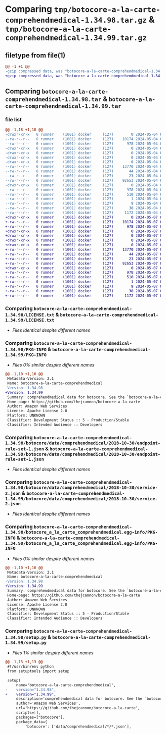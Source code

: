 # Comparing `tmp/botocore-a-la-carte-comprehendmedical-1.34.98.tar.gz` & `tmp/botocore-a-la-carte-comprehendmedical-1.34.99.tar.gz`

## filetype from file(1)

```diff
@@ -1 +1 @@
-gzip compressed data, was "botocore-a-la-carte-comprehendmedical-1.34.98.tar", last modified: Sat May  4 01:01:18 2024, max compression
+gzip compressed data, was "botocore-a-la-carte-comprehendmedical-1.34.99.tar", last modified: Tue May  7 01:02:20 2024, max compression
```

## Comparing `botocore-a-la-carte-comprehendmedical-1.34.98.tar` & `botocore-a-la-carte-comprehendmedical-1.34.99.tar`

### file list

```diff
@@ -1,18 +1,18 @@
-drwxr-xr-x   0 runner    (1001) docker     (127)        0 2024-05-04 01:01:18.402068 botocore-a-la-carte-comprehendmedical-1.34.98/
--rw-r--r--   0 runner    (1001) docker     (127)    10174 2024-05-04 01:01:18.000000 botocore-a-la-carte-comprehendmedical-1.34.98/LICENSE.txt
--rw-r--r--   0 runner    (1001) docker     (127)      978 2024-05-04 01:01:18.402068 botocore-a-la-carte-comprehendmedical-1.34.98/PKG-INFO
-drwxr-xr-x   0 runner    (1001) docker     (127)        0 2024-05-04 01:01:18.398068 botocore-a-la-carte-comprehendmedical-1.34.98/botocore/
-drwxr-xr-x   0 runner    (1001) docker     (127)        0 2024-05-04 01:01:18.398068 botocore-a-la-carte-comprehendmedical-1.34.98/botocore/data/
-drwxr-xr-x   0 runner    (1001) docker     (127)        0 2024-05-04 01:01:18.402068 botocore-a-la-carte-comprehendmedical-1.34.98/botocore/data/comprehendmedical/
-drwxr-xr-x   0 runner    (1001) docker     (127)        0 2024-05-04 01:01:18.402068 botocore-a-la-carte-comprehendmedical-1.34.98/botocore/data/comprehendmedical/2018-10-30/
--rw-r--r--   0 runner    (1001) docker     (127)    13770 2024-05-04 01:01:11.000000 botocore-a-la-carte-comprehendmedical-1.34.98/botocore/data/comprehendmedical/2018-10-30/endpoint-rule-set-1.json
--rw-r--r--   0 runner    (1001) docker     (127)       44 2024-05-04 01:01:11.000000 botocore-a-la-carte-comprehendmedical-1.34.98/botocore/data/comprehendmedical/2018-10-30/examples-1.json
--rw-r--r--   0 runner    (1001) docker     (127)       23 2024-05-04 01:01:11.000000 botocore-a-la-carte-comprehendmedical-1.34.98/botocore/data/comprehendmedical/2018-10-30/paginators-1.json
--rw-r--r--   0 runner    (1001) docker     (127)    92653 2024-05-04 01:01:11.000000 botocore-a-la-carte-comprehendmedical-1.34.98/botocore/data/comprehendmedical/2018-10-30/service-2.json
-drwxr-xr-x   0 runner    (1001) docker     (127)        0 2024-05-04 01:01:18.402068 botocore-a-la-carte-comprehendmedical-1.34.98/botocore_a_la_carte_comprehendmedical.egg-info/
--rw-r--r--   0 runner    (1001) docker     (127)      978 2024-05-04 01:01:18.000000 botocore-a-la-carte-comprehendmedical-1.34.98/botocore_a_la_carte_comprehendmedical.egg-info/PKG-INFO
--rw-r--r--   0 runner    (1001) docker     (127)      510 2024-05-04 01:01:18.000000 botocore-a-la-carte-comprehendmedical-1.34.98/botocore_a_la_carte_comprehendmedical.egg-info/SOURCES.txt
--rw-r--r--   0 runner    (1001) docker     (127)        1 2024-05-04 01:01:18.000000 botocore-a-la-carte-comprehendmedical-1.34.98/botocore_a_la_carte_comprehendmedical.egg-info/dependency_links.txt
--rw-r--r--   0 runner    (1001) docker     (127)        9 2024-05-04 01:01:18.000000 botocore-a-la-carte-comprehendmedical-1.34.98/botocore_a_la_carte_comprehendmedical.egg-info/top_level.txt
--rw-r--r--   0 runner    (1001) docker     (127)       38 2024-05-04 01:01:18.402068 botocore-a-la-carte-comprehendmedical-1.34.98/setup.cfg
--rw-r--r--   0 runner    (1001) docker     (127)     1172 2024-05-04 01:01:18.000000 botocore-a-la-carte-comprehendmedical-1.34.98/setup.py
+drwxr-xr-x   0 runner    (1001) docker     (127)        0 2024-05-07 01:02:20.540102 botocore-a-la-carte-comprehendmedical-1.34.99/
+-rw-r--r--   0 runner    (1001) docker     (127)    10174 2024-05-07 01:02:20.000000 botocore-a-la-carte-comprehendmedical-1.34.99/LICENSE.txt
+-rw-r--r--   0 runner    (1001) docker     (127)      978 2024-05-07 01:02:20.540102 botocore-a-la-carte-comprehendmedical-1.34.99/PKG-INFO
+drwxr-xr-x   0 runner    (1001) docker     (127)        0 2024-05-07 01:02:20.540102 botocore-a-la-carte-comprehendmedical-1.34.99/botocore/
+drwxr-xr-x   0 runner    (1001) docker     (127)        0 2024-05-07 01:02:20.540102 botocore-a-la-carte-comprehendmedical-1.34.99/botocore/data/
+drwxr-xr-x   0 runner    (1001) docker     (127)        0 2024-05-07 01:02:20.540102 botocore-a-la-carte-comprehendmedical-1.34.99/botocore/data/comprehendmedical/
+drwxr-xr-x   0 runner    (1001) docker     (127)        0 2024-05-07 01:02:20.540102 botocore-a-la-carte-comprehendmedical-1.34.99/botocore/data/comprehendmedical/2018-10-30/
+-rw-r--r--   0 runner    (1001) docker     (127)    13770 2024-05-07 01:02:10.000000 botocore-a-la-carte-comprehendmedical-1.34.99/botocore/data/comprehendmedical/2018-10-30/endpoint-rule-set-1.json
+-rw-r--r--   0 runner    (1001) docker     (127)       44 2024-05-07 01:02:10.000000 botocore-a-la-carte-comprehendmedical-1.34.99/botocore/data/comprehendmedical/2018-10-30/examples-1.json
+-rw-r--r--   0 runner    (1001) docker     (127)       23 2024-05-07 01:02:10.000000 botocore-a-la-carte-comprehendmedical-1.34.99/botocore/data/comprehendmedical/2018-10-30/paginators-1.json
+-rw-r--r--   0 runner    (1001) docker     (127)    92653 2024-05-07 01:02:10.000000 botocore-a-la-carte-comprehendmedical-1.34.99/botocore/data/comprehendmedical/2018-10-30/service-2.json
+drwxr-xr-x   0 runner    (1001) docker     (127)        0 2024-05-07 01:02:20.540102 botocore-a-la-carte-comprehendmedical-1.34.99/botocore_a_la_carte_comprehendmedical.egg-info/
+-rw-r--r--   0 runner    (1001) docker     (127)      978 2024-05-07 01:02:20.000000 botocore-a-la-carte-comprehendmedical-1.34.99/botocore_a_la_carte_comprehendmedical.egg-info/PKG-INFO
+-rw-r--r--   0 runner    (1001) docker     (127)      510 2024-05-07 01:02:20.000000 botocore-a-la-carte-comprehendmedical-1.34.99/botocore_a_la_carte_comprehendmedical.egg-info/SOURCES.txt
+-rw-r--r--   0 runner    (1001) docker     (127)        1 2024-05-07 01:02:20.000000 botocore-a-la-carte-comprehendmedical-1.34.99/botocore_a_la_carte_comprehendmedical.egg-info/dependency_links.txt
+-rw-r--r--   0 runner    (1001) docker     (127)        9 2024-05-07 01:02:20.000000 botocore-a-la-carte-comprehendmedical-1.34.99/botocore_a_la_carte_comprehendmedical.egg-info/top_level.txt
+-rw-r--r--   0 runner    (1001) docker     (127)       38 2024-05-07 01:02:20.540102 botocore-a-la-carte-comprehendmedical-1.34.99/setup.cfg
+-rw-r--r--   0 runner    (1001) docker     (127)     1172 2024-05-07 01:02:20.000000 botocore-a-la-carte-comprehendmedical-1.34.99/setup.py
```

### Comparing `botocore-a-la-carte-comprehendmedical-1.34.98/LICENSE.txt` & `botocore-a-la-carte-comprehendmedical-1.34.99/LICENSE.txt`

 * *Files identical despite different names*

### Comparing `botocore-a-la-carte-comprehendmedical-1.34.98/PKG-INFO` & `botocore-a-la-carte-comprehendmedical-1.34.99/PKG-INFO`

 * *Files 0% similar despite different names*

```diff
@@ -1,10 +1,10 @@
 Metadata-Version: 2.1
 Name: botocore-a-la-carte-comprehendmedical
-Version: 1.34.98
+Version: 1.34.99
 Summary: comprehendmedical data for botocore. See the `botocore-a-la-carte` package for more info.
 Home-page: https://github.com/thejcannon/botocore-a-la-carte
 Author: Amazon Web Services
 License: Apache License 2.0
 Platform: UNKNOWN
 Classifier: Development Status :: 5 - Production/Stable
 Classifier: Intended Audience :: Developers
```

### Comparing `botocore-a-la-carte-comprehendmedical-1.34.98/botocore/data/comprehendmedical/2018-10-30/endpoint-rule-set-1.json` & `botocore-a-la-carte-comprehendmedical-1.34.99/botocore/data/comprehendmedical/2018-10-30/endpoint-rule-set-1.json`

 * *Files identical despite different names*

### Comparing `botocore-a-la-carte-comprehendmedical-1.34.98/botocore/data/comprehendmedical/2018-10-30/service-2.json` & `botocore-a-la-carte-comprehendmedical-1.34.99/botocore/data/comprehendmedical/2018-10-30/service-2.json`

 * *Files identical despite different names*

### Comparing `botocore-a-la-carte-comprehendmedical-1.34.98/botocore_a_la_carte_comprehendmedical.egg-info/PKG-INFO` & `botocore-a-la-carte-comprehendmedical-1.34.99/botocore_a_la_carte_comprehendmedical.egg-info/PKG-INFO`

 * *Files 0% similar despite different names*

```diff
@@ -1,10 +1,10 @@
 Metadata-Version: 2.1
 Name: botocore-a-la-carte-comprehendmedical
-Version: 1.34.98
+Version: 1.34.99
 Summary: comprehendmedical data for botocore. See the `botocore-a-la-carte` package for more info.
 Home-page: https://github.com/thejcannon/botocore-a-la-carte
 Author: Amazon Web Services
 License: Apache License 2.0
 Platform: UNKNOWN
 Classifier: Development Status :: 5 - Production/Stable
 Classifier: Intended Audience :: Developers
```

### Comparing `botocore-a-la-carte-comprehendmedical-1.34.98/setup.py` & `botocore-a-la-carte-comprehendmedical-1.34.99/setup.py`

 * *Files 1% similar despite different names*

```diff
@@ -1,13 +1,13 @@
 #!/usr/bin/env python
 from setuptools import setup
 
 setup(
     name='botocore-a-la-carte-comprehendmedical',
-    version="1.34.98",
+    version="1.34.99",
     description='comprehendmedical data for botocore. See the `botocore-a-la-carte` package for more info.',
     author='Amazon Web Services',
     url='https://github.com/thejcannon/botocore-a-la-carte',
     scripts=[],
     packages=["botocore"],
     package_data={
         'botocore': ['data/comprehendmedical/*/*.json'],
```


